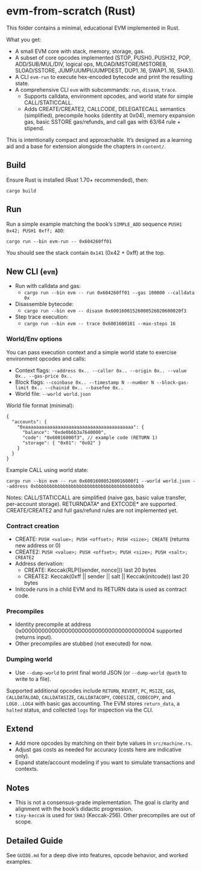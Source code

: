 # evm-from-scratch (Rust)

This folder contains a minimal, educational EVM implemented in Rust.

What you get:

- A small EVM core with stack, memory, storage, gas.
- A subset of core opcodes implemented (STOP, PUSH0..PUSH32, POP, ADD/SUB/MUL/DIV, logical ops, MLOAD/MSTORE/MSTORE8, SLOAD/SSTORE, JUMP/JUMPI/JUMPDEST, DUP1..16, SWAP1..16, SHA3).
- A CLI `evm-run` to execute hex-encoded bytecode and print the resulting state.
- A comprehensive CLI `evm` with subcommands: `run`, `disasm`, `trace`.
  - Supports calldata, environment opcodes, and world state for simple CALL/STATICCALL.
  - Adds CREATE/CREATE2, CALLCODE, DELEGATECALL semantics (simplified), precompile hooks (identity at 0x04), memory expansion gas, basic SSTORE gas/refunds, and call gas with 63/64 rule + stipend.

This is intentionally compact and approachable. It’s designed as a learning aid and a base for extension alongside the chapters in `content/`.

## Build

Ensure Rust is installed (Rust 1.70+ recommended), then:

```
cargo build
```

## Run

Run a simple example matching the book’s `SIMPLE_ADD` sequence `PUSH1 0x42; PUSH1 0xff; ADD`:

```
cargo run --bin evm-run -- 0x604260ff01
```

You should see the stack contain `0x141` (0x42 + 0xff) at the top.

## New CLI (`evm`)

- Run with calldata and gas:
  - `cargo run --bin evm -- run 0x604260ff01 --gas 100000 --calldata 0x`
- Disassemble bytecode:
  - `cargo run --bin evm -- disasm 0x60016001526000526020600020f3`
- Step trace execution:
  - `cargo run --bin evm -- trace 0x6001600101 --max-steps 16`

### World/Env options

You can pass execution context and a simple world state to exercise environment opcodes and calls:

- Context flags: `--address 0x.. --caller 0x.. --origin 0x.. --value 0x.. --gas-price 0x..`
- Block flags: `--coinbase 0x.. --timestamp N --number N --block-gas-limit 0x.. --chainid 0x.. --basefee 0x..`
- World file: `--world world.json`

World file format (minimal):

```
{
  "accounts": {
    "0xaaaaaaaaaaaaaaaaaaaaaaaaaaaaaaaaaaaaaaaa": {
      "balance": "0xde0b6b3a7640000",
      "code": "0x60016000f3", // example code (RETURN 1)
      "storage": { "0x01": "0x02" }
    }
  }
}
```

Example CALL using world state:

```
cargo run --bin evm -- run 0x600160005260016000f1 --world world.json --address 0xbbbbbbbbbbbbbbbbbbbbbbbbbbbbbbbbbbbbbbbb
```

Notes: CALL/STATICCALL are simplified (naive gas, basic value transfer, per-account storage). RETURNDATA* and EXTCODE* are supported. CREATE/CREATE2 and full gas/refund rules are not implemented yet.
 
### Contract creation

- CREATE: `PUSH <value>; PUSH <offset>; PUSH <size>; CREATE` (returns new address or 0)
- CREATE2: `PUSH <value>; PUSH <offset>; PUSH <size>; PUSH <salt>; CREATE2`
- Address derivation:
  - CREATE: Keccak(RLP([sender, nonce])) last 20 bytes
  - CREATE2: Keccak(0xff || sender || salt || Keccak(initcode)) last 20 bytes
- Initcode runs in a child EVM and its RETURN data is used as contract code.

### Precompiles

- Identity precompile at address 0x0000000000000000000000000000000000000004 supported (returns input).
- Other precompiles are stubbed (not executed) for now.

### Dumping world

- Use `--dump-world` to print final world JSON (or `--dump-world @path` to write to a file).

Supported additional opcodes include `RETURN`, `REVERT`, `PC`, `MSIZE`, `GAS`, `CALLDATALOAD`, `CALLDATASIZE`, `CALLDATACOPY`, `CODESIZE`, `CODECOPY`, and `LOG0..LOG4` with basic gas accounting. The EVM stores `return_data`, a `halted` status, and collected `logs` for inspection via the CLI.

## Extend

- Add more opcodes by matching on their byte values in `src/machine.rs`.
- Adjust gas costs as needed for accuracy (costs here are indicative only).
- Expand state/account modeling if you want to simulate transactions and contexts.

## Notes

- This is not a consensus-grade implementation. The goal is clarity and alignment with the book’s didactic progression.
- `tiny-keccak` is used for `SHA3` (Keccak-256). Other precompiles are out of scope.

## Detailed Guide

See `GUIDE.md` for a deep dive into features, opcode behavior, and worked examples.
